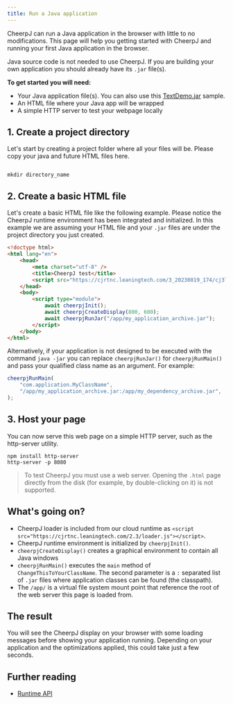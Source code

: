 ```yaml
---
title: Run a Java application
---
```


CheerpJ can run a Java application in the browser with little to no modifications. This page will help you getting started with CheerpJ and running your first Java application in the browser.

Java source code is not needed to use CheerpJ. If you are building your own application you should already have its `.jar` file(s).

**To get started you will need:**

- Your Java application file(s). You can also use this [TextDemo.jar](https://docs.oracle.com/javase/tutorialJWS/samples/uiswing/TextDemoProject/TextDemo.jar) sample.
- An HTML file where your Java app will be wrapped
- A simple HTTP server to test your webpage locally

## 1. Create a project directory

Let's start by creating a project folder where all your files will be. Please copy your java and future HTML files here.

```shell

mkdir directory_name

```

## 2. Create a basic HTML file

Let's create a basic HTML file like the following example. Please notice the CheerpJ runtime environment has been integrated and initialized. In this example we are assuming your HTML file and your `.jar` files are under the project directory you just created.

```html title="index.html" {6, 9-16}
<!doctype html>
<html lang="en">
	<head>
		<meta charset="utf-8" />
		<title>CheerpJ test</title>
		<script src="https://cjrtnc.leaningtech.com/3_20230819_174/cj3loader.js"></script>
	</head>
	<body>
		<script type="module">
			await cheerpjInit();
			await cheerpjCreateDisplay(800, 600);
			await cheerpjRunJar("/app/my_application_archive.jar");
		</script>
	</body>
</html>
```

Alternatively, if your application is not designed to be executed with the command `java -jar` you can replace `cheerpjRunJar()` for `cheerpjRunMain()` and pass your qualified class name as an argument. For example:

```js
cheerpjRunMain(
	"com.application.MyClassName",
	"/app/my_application_archive.jar:/app/my_dependency_archive.jar",
);
```

## 3. Host your page

You can now serve this web page on a simple HTTP server, such as the http-server utility.

```shell
npm install http-server
http-server -p 8080
```

> To test CheerpJ you must use a web server. Opening the `.html` page directly from the disk (for example, by double-clicking on it) is not supported.

## What's going on?

- CheerpJ loader is included from our cloud runtime as
  `<script src="https://cjrtnc.leaningtech.com/2.3/loader.js"></script>`.
- CheerpJ runtime environment is initialized by `cheerpjInit()`.
- `cheerpjCreateDisplay()` creates a graphical environment to contain all Java windows
- `cheerpjRunMain()` executes the `main` method of `ChangeThisToYourClassName`. The second parameter is a `:` separated list of `.jar` files where application classes can be found (the classpath).
- The `/app/` is a virtual file system mount point that reference the root of the web server this page is loaded from.

## The result

You will see the CheerpJ display on your browser with some loading messages before showing your application running. Depending on your application and the optimizations applied, this could take just a few seconds.

## Further reading

- [Runtime API](/cheerpj3/reference/Runtime-API)
